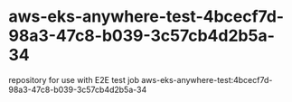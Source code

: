 # aws-eks-anywhere-test-4bcecf7d-98a3-47c8-b039-3c57cb4d2b5a-34
repository for use with E2E test job aws-eks-anywhere-test:4bcecf7d-98a3-47c8-b039-3c57cb4d2b5a-34
